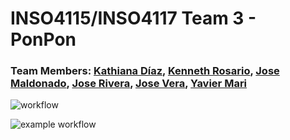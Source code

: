 # INSO4115/INSO4117 Team 3 - PonPon
### Team Members: [Kathiana Díaz](https://github.com/kathianadiaz), [Kenneth Rosario](https://github.com/kenneth-rosario), [Jose Maldonado](https://github.com/jose-maldonado), [Jose Rivera](https://github.com/jvserivera), [Jose Vera](https://github.com/josevera7), [Yavier Mari](https://github.com/YMari)

![workflow](https://github.com/github/semester-project-team-3/workflows/node.js.yml/badge.svg?branch=jvserivera-CI?event=pull_request)

![example workflow](https://github.com/github/docs/actions/workflows/node.js.yml/badge.svg?branch=jvserivera-CI?event=pull_request)
